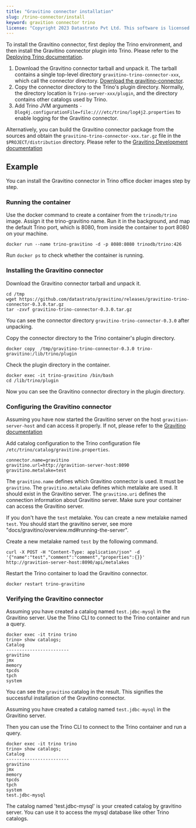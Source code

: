 ```yaml
---
title: "Gravitino connector installation"
slug: /trino-connector/install
keyword: gravition connector trino
license: "Copyright 2023 Datastrato Pvt Ltd. This software is licensed under the Apache License version 2."
---
```


To install the Gravitino connector, first deploy the Trino environment, and then install the Gravitino connector plugin into Trino.
Please refer to the [Deploying Trino documentation](https://trino.io/docs/current/installation/deployment.html).

1. Download the Gravitino connector tarball and unpack it.
   The tarball contains a single top-level directory `gravitino-trino-connector-xxx`,
   which call the connector directory.
   [Download the gravitino-connector](https://github.com/datastrato/gravitino/releases).
2. Copy the connector directory to the Trino's plugin directory.
   Normally, the directory location is `Trino-server-xxx/plugin`, and the directory contains other catalogs used by Trino.
3. Add Trino JVM arguments `-Dlog4j.configurationFile=file:////etc/trino/log4j2.properties` to enable logging for the Gravitino connector.

Alternatively,
you can build the Gravitino connector package from the sources
and obtain the `gravitino-trino-connector-xxx.tar.gz` file in the `$PROJECT/distribution` directory.
Please refer to the [Gravitino Development documentation](how-to-build)

## Example

You can install the Gravitino connector in Trino office docker images step by step.

### Running the container

Use the docker command to create a container from the `trinodb/trino` image. Assign it the trino-gravitino name. 
Run it in the background, and map the default Trino port, which is 8080, from inside the container to port 8080 on your machine.

```shell
docker run --name trino-gravitino -d -p 8080:8080 trinodb/trino:426
```

Run `docker ps` to check whether the container is running.


### Installing the Gravitino connector

Download the Gravitino connector tarball and unpack it.

```shell
cd /tmp
wget https://github.com/datastrato/gravitino/releases/gravitino-trino-connector-0.3.0.tar.gz
tar -zxvf gravitino-trino-connector-0.3.0.tar.gz
```

You can see the connector directory `gravitino-trino-connector-0.3.0` after unpacking.

Copy the connector directory to the Trino container's plugin directory.

```shell
docker copy  /tmp/gravitino-trino-connector-0.3.0 trino-gravitino:/lib/trino/plugin
```

Check the plugin directory in the container.

```shell
docker exec -it trino-gravitino /bin/bash
cd /lib/trino/plugin
```
Now you can see the Gravitino connector directory in the plugin directory.

### Configuring the Gravitino connector

Assuming you have now started the Gravitino server on the host `gravition-server-host` and can access it properly. 
If not, please refer to the [Gravitino documentation](getting-started)

Add catalog configuration to the Trino configuration file `/etc/trino/catalog/gravitino.properties`.

```text
connector.name=gravitino
gravitino.url=http://gravition-server-host:8090
gravitino.metalake=test
```

The `gravitino.name` defines which Gravitino connector is used. It must be `gravitino`.
The `gravitino.metalake` defines which metalake are used. It should exist in the Gravitino server.
The `gravitino.uri` defines the connection information about Gravitino server. Make sure your container can access the Gravitino server.

If you don't have the `test` metalake. You can create a new metalake named `test`. 
You should start the gravitino server, see more "docs/gravitino/overview.md#running-the-server". 

Create a new metalake named `test` by the following command.

```shell
curl -X POST -H "Content-Type: application/json" -d '{"name":"test","comment":"comment","properties":{}}' http://gravition-server-host:8090/api/metalakes
```

Restart the Trino container to load the Gravitino connector.

```shell
docker restart trino-gravitino
```

### Verifying the Gravitino connector

Assuming you have created a catalog named `test.jdbc-mysql` in the Gravitino server.
Use the Trino CLI to connect to the Trino container and run a query.

```text
docker exec -it trino trino
trino> show catalogs;
Catalog
------------------------
gravitino
jmx
memory
tpcds
tpch
system
```

You can see the `gravitino` catalog in the result. This signifies the successful installation of the Gravitino connector.

Assuming you have created a catalog named `test.jdbc-mysql` in the Gravitino server. 

Then you can use the Trino CLI to connect to the Trino container and run a query.

```text
docker exec -it trino trino
trino> show catalogs;
Catalog
------------------------
gravitino
jmx
memory
tpcds
tpch
system
test.jdbc-mysql
```

The catalog named 'test.jdbc-mysql' is your created catalog by gravitino server. 
You can use it to access the mysql database like other Trino catalogs.